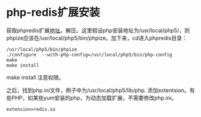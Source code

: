 # php-redis扩展安装
获取phpredis扩展[地址](https://github.com/nicolasff/phpredis)。解压。这里假设php安装地址为/usr/local/php5/，则phpize应该在/usr/local/php5/bin/phpize。加下来，cd进入phpredis目录：
```
/usr/local/php5/bin/phpize 
./configure  --with-php-config=/usr/local/php5/bin/php-config
make
make install   
```
make install 注意权限。

之后，找到php.ini文件，例子中为/usr/local/php5/lib/php.
添加extentsion。有些PHP，如某些yum安装的php，为动态加载扩展，不需要修改php.ini。
```
extension=redis.so
```